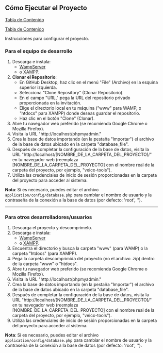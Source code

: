 ## Cómo Ejecutar el Proyecto

[Tabla de Contenido](../guía.md#tabla-de-contenido)

[Tabla de Contenido](../proyecto/../proyecto/../../LICENSE.txt)


Instrucciones para configurar el proyecto.

### Para el equipo de desarrollo

1. Descarga e instala:
    - [WampServer](https://sourceforge.net/projects/wampserver/)
    - o [XAMPP](https://www.apachefriends.org/index.html).
2. **Clonar el Repositorio**:
   - En GitHub Desktop, haz clic en el menú "File" (Archivo) en la esquina superior izquierda.
   - Selecciona "Clone Repository" (Clonar Repositorio).
   - En el campo "URL," pega la URL del repositorio privado proporcionada en la invitación.
   - Elige el directorio local en tu máquina ("www" para WAMP, o "htdocs" para XAMPP) donde deseas guardar el repositorio.
   - Haz clic en el botón "Clone" (Clonar).
3. Abre tu navegador web preferido (se recomienda Google Chrome o Mozilla Firefox).
4. Visita la URL "http://localhost/phpmyadmin."
5. Crea la base de datos importando (en la pestaña "Importar") el archivo de la base de datos ubicado en la carpeta "database_file".
6. Después de completar la configuración de la base de datos, visita la URL "http://localhost/[NOMBRE_DE_LA_CARPETA_DEL_PROYECTO]/" en tu navegador web (reemplaza [NOMBRE_DE_LA_CARPETA_DEL_PROYECTO] con el nombre real de la carpeta del proyecto, por ejemplo, "veico-tools").
7. Utiliza las credenciales de inicio de sesión proporcionadas en la carpeta del proyecto para acceder al sistema.

**Nota**: Si es necesario, puedes editar el archivo `application/config/database.php` para cambiar el nombre de usuario y la contraseña de la conexión a la base de datos (por defecto: 'root', '').

---

### Para otros desarrolladores/usuarios

1. Descarga el proyecto y descomprímelo.
2. Descarga e instala:
    - [WampServer](https://sourceforge.net/projects/wampserver/)
    - o [XAMPP](https://www.apachefriends.org/index.html).
3. Encuentra el directorio y busca la carpeta "www" (para WAMP) o la carpeta "htdocs" (para XAMPP).
4. Pega la carpeta descomprimida del proyecto (no el archivo .zip) dentro de la carpeta "www" o "htdocs".
5. Abre tu navegador web preferido (se recomienda Google Chrome o Mozilla Firefox).
6. Visita la URL "http://localhost/phpmyadmin."
7. Crea la base de datos importando (en la pestaña "Importar") el archivo de la base de datos ubicado en la carpeta "database_file".
8. Después de completar la configuración de la base de datos, visita la URL "http://localhost/[NOMBRE_DE_LA_CARPETA_DEL_PROYECTO]/" en tu navegador web (reemplaza [NOMBRE_DE_LA_CARPETA_DEL_PROYECTO] con el nombre real de la carpeta del proyecto, por ejemplo, "veico-tools").
9. Utiliza las credenciales de inicio de sesión proporcionadas en la carpeta del proyecto para acceder al sistema.

**Nota**: Si es necesario, puedes editar el archivo `application/config/database.php` para cambiar el nombre de usuario y la contraseña de la conexión a la base de datos (por defecto: 'root', '').